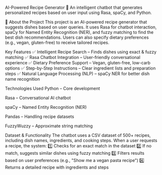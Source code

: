  AI-Powered Recipe Generator
🔹 An intelligent chatbot that generates personalized recipes based on user input using Rasa, spaCy, and Python.

📖 About the Project
This project is an AI-powered recipe generator that suggests dishes based on user queries. It uses Rasa for chatbot interaction, spaCy for Named Entity Recognition (NER), and fuzzy matching to find the best dish recommendations. Users can also specify dietary preferences (e.g., vegan, gluten-free) to receive tailored recipes.

 Key Features
✅ Intelligent Recipe Search – Finds dishes using exact & fuzzy matching
✅ Rasa Chatbot Integration – User-friendly conversational experience
✅ Dietary Preference Support – Vegan, gluten-free, low-carb options
✅ Step-by-Step Instructions – Clear ingredient lists and preparation steps
✅ Natural Language Processing (NLP) – spaCy NER for better dish name recognition

 Technologies Used
Python – Core development

Rasa – Conversational AI chatbot

spaCy – Named Entity Recognition (NER)

Pandas – Handling recipe datasets

FuzzyWuzzy – Approximate string matching

 Dataset & Functionality
The chatbot uses a CSV dataset of 500+ recipes, including dish names, ingredients, and cooking steps. When a user requests a recipe, the system:
1️⃣ Checks for an exact match in the dataset
2️⃣ If no match, suggests similar dishes using fuzzy matching
3️⃣ Filters results based on user preferences (e.g., "Show me a vegan pasta recipe")
4️⃣ Returns a detailed recipe with ingredients and steps
